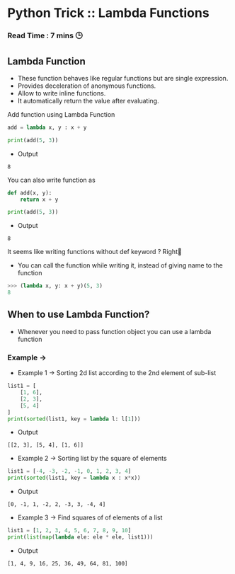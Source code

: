 # Python Trick :: Lambda Functions 

### **Read Time : 7 mins 🕒**

## Lambda Function
* These function behaves like regular functions but are single expression.
* Provides deceleration of anonymous functions.
* Allow to write inline functions.
* It automatically return the value after evaluating.

Add function using Lambda Function
```python
add = lambda x, y : x + y

print(add(5, 3))
```
* Output
```
8
```

You can also write function as
```python
def add(x, y):
    return x + y

print(add(5, 3))
```
* Output
```
8
```
It seems like writing functions without def keyword ? Right🤔

* You can call the function while writing it, instead of giving name to the function
```python
>>> (lambda x, y: x + y)(5, 3)
8
```

## When to use Lambda Function?
* Whenever you need to pass function object you can use a lambda function
### Example ->
* Example 1 -> Sorting 2d list according to the 2nd element of sub-list
```python
list1 = [
    [1, 6],
    [2, 3],
    [5, 4]
]
print(sorted(list1, key = lambda l: l[1]))
```
*  Output
```
[[2, 3], [5, 4], [1, 6]]
```
* Example 2 -> Sorting list by the square of elements
```python
list1 = [-4, -3, -2, -1, 0, 1, 2, 3, 4]
print(sorted(list1, key = lambda x : x*x))
```
*  Output
```
[0, -1, 1, -2, 2, -3, 3, -4, 4]
```
* Example 3 -> Find squares of of elements of a list
```python
list1 = [1, 2, 3, 4, 5, 6, 7, 8, 9, 10]
print(list(map(lambda ele: ele * ele, list1)))
```
* Output
```
[1, 4, 9, 16, 25, 36, 49, 64, 81, 100]
```